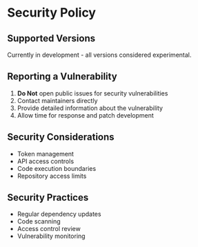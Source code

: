 # Security Policy

## Supported Versions
Currently in development - all versions considered experimental.

## Reporting a Vulnerability
1. **Do Not** open public issues for security vulnerabilities
2. Contact maintainers directly
3. Provide detailed information about the vulnerability
4. Allow time for response and patch development

## Security Considerations
- Token management
- API access controls
- Code execution boundaries
- Repository access limits

## Security Practices
- Regular dependency updates
- Code scanning
- Access control review
- Vulnerability monitoring
